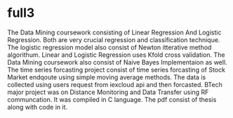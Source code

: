 # full3
The Data Mining coursework consisting of Linear Regression And Logistic Regression. Both are very crucial regression and classification technique. The logistic regression model also consist of Newton itterative method algorithum. Linear and Logistic Regression uses Kfold cross validation. The Data Mining coursework also consist of Naive Bayes Implementaion as well.
The time series forcasting project consist of time series forcasting of Stock Market endqoute using simple moving average methods. The data is collected using users request from iexcloud api and then forcasted.
BTech major project was on Distance Monitoring and Data Transfer using RF communcation. It was compiled in C language. The pdf consist of thesis along with code in it.
